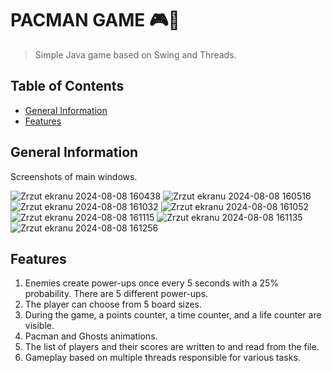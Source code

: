 # PACMAN GAME 🎮👻
> Simple Java game based on Swing and Threads.

## Table of Contents
* [General Information](#general-information)
* [Features](#features)

## General Information
Screenshots of main windows.

![Zrzut ekranu 2024-08-08 160438](https://github.com/user-attachments/assets/e80a9ca8-e4a0-4633-ad76-9dd7b05008ff)
![Zrzut ekranu 2024-08-08 160516](https://github.com/user-attachments/assets/f1a912f6-dbe8-49c9-a2f0-cbfdf8ecbe78)
![Zrzut ekranu 2024-08-08 161032](https://github.com/user-attachments/assets/56fe3201-cd07-4e4d-89f0-a5c9bd132793)
![Zrzut ekranu 2024-08-08 161052](https://github.com/user-attachments/assets/e82d293e-c897-448c-8c72-556321d8ff04)
![Zrzut ekranu 2024-08-08 161115](https://github.com/user-attachments/assets/a57fce1d-d08f-4ada-90b6-ac85a20364b7)
![Zrzut ekranu 2024-08-08 161135](https://github.com/user-attachments/assets/16a88496-3622-4d73-8252-8e0b31b2c31b)
![Zrzut ekranu 2024-08-08 161256](https://github.com/user-attachments/assets/bc2ed535-b19e-4b37-bb5c-f75437a80881)

## Features 
1. Enemies create power-ups once every 5 seconds with a 25% probability. There are 5 different power-ups.
2. The player can choose from 5 board sizes.
3. During the game, a points counter, a time counter, and a life counter are visible.
4. Pacman and Ghosts animations.
5. The list of players and their scores are written to and read from the file.
6. Gameplay based on multiple threads responsible for various tasks.


